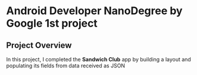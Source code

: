 # Android Developer NanoDegree by Google 1st project

## Project Overview
In this project, I completed the **Sandwich Club** app by building a layout
and populating its fields from data received as JSON






